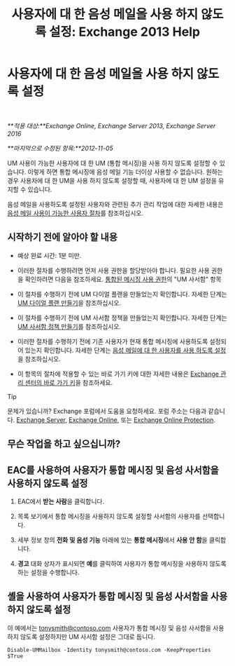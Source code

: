 ﻿---
title: '사용자에 대 한 음성 메일을 사용 하지 않도록 설정: Exchange 2013 Help'
TOCTitle: 사용자에 대 한 음성 메일을 사용 하지 않도록 설정
ms:assetid: cecc9c0d-377d-489e-9db4-d487e9c0b552
ms:mtpsurl: https://technet.microsoft.com/ko-kr/library/Bb124691(v=EXCHG.150)
ms:contentKeyID: 50484184
ms.date: 05/22/2018
mtps_version: v=EXCHG.150
ms.translationtype: MT
---

# 사용자에 대 한 음성 메일을 사용 하지 않도록 설정

 

_**적용 대상:**Exchange Online, Exchange Server 2013, Exchange Server 2016_

_**마지막으로 수정된 항목:**2012-11-05_

UM 사용이 가능한 사용자에 대 한 UM (통합 메시징)을 사용 하지 않도록 설정할 수 있습니다. 이렇게 하면 통합 메시징에 음성 메일 기능 더이상 사용할 수 없습니다. 원하는 경우 사용자에 대 한 UM을 사용 하지 않도록 설정할 때, 사용자에 대 한 UM 설정을 유지할 수 있습니다.

음성 메일을 사용하도록 설정된 사용자와 관련된 추가 관리 작업에 대한 자세한 내용은 [음성 메일 사용이 가능한 사용자 절차](voice-mail-enabled-user-procedures-exchange-2013-help.md)를 참조하십시오.

## 시작하기 전에 알아야 할 내용

  - 예상 완료 시간: 1분 미만.

  - 이러한 절차를 수행하려면 먼저 사용 권한을 할당받아야 합니다. 필요한 사용 권한을 확인하려면 다음을 참조하세요. [통합된 메시징 사용 권한](unified-messaging-permissions-exchange-2013-help.md)의 "UM 사서함" 항목

  - 이 절차를 수행하기 전에 UM 다이얼 플랜을 만들었는지 확인합니다. 자세한 단계는 [UM 다이얼 플랜 만들기](create-a-um-dial-plan-exchange-2013-help.md)을 참조하십시오.

  - 이 절차를 수행하기 전에 UM 사서함 정책을 만들었는지 확인합니다. 자세한 단계는 [UM 사서함 정책 만들기](create-a-um-mailbox-policy-exchange-2013-help.md)를 참조하십시오.

  - 이러한 절차를 수행하기 전에 기존 사용자가 현재 통합 메시징에 사용하도록 설정되어 있는지 확인합니다. 자세한 단계는 [음성 메일에 대 한 사용자를 사용 하도록 설정](enable-a-user-for-voice-mail-exchange-2013-help.md)을 참조하십시오.

  - 이 항목의 절차에 적용할 수 있는 바로 가기 키에 대한 자세한 내용은 [Exchange 관리 센터의 바로 가기 키](keyboard-shortcuts-in-the-exchange-admin-center-exchange-online-protection-help.md)을 참조하세요.


> [!TIP]
> 문제가 있습니까? Exchange 포럼에서 도움을 요청하세요. 포럼 주소는 다음과 같습니다. <A href="https://go.microsoft.com/fwlink/p/?linkid=60612">Exchange Server</A>, <A href="https://go.microsoft.com/fwlink/p/?linkid=267542">Exchange Online</A>, 또는 <A href="https://go.microsoft.com/fwlink/p/?linkid=285351">Exchange Online Protection</A>.



## 무슨 작업을 하고 싶으십니까?

## EAC를 사용하여 사용자가 통합 메시징 및 음성 사서함을 사용하지 않도록 설정

1.  EAC에서 **받는 사람**을 클릭합니다.

2.  목록 보기에서 통합 메시징을 사용하지 않도록 설정할 사서함의 사용자를 선택합니다.

3.  세부 정보 창의 **전화 및 음성 기능** 아래에 있는 **통합 메시징**에서 **사용 안 함**을 클릭합니다.

4.  **경고** 대화 상자가 표시되면 **예**를 클릭하여 사용자가 통합 메시징을 사용하지 않도록 하는 설정을 수행합니다.

## 셸을 사용하여 사용자가 통합 메시징 및 음성 사서함을 사용하지 않도록 설정

이 예에서는 tonysmith@contoso.com 사용자가 통합 메시징 및 음성 사서함을 사용하지 않도록 설정하지만 UM 사서함 설정은 그대로 둡니다.

    Disable-UMMailbox -Identity tonysmith@contoso.com -KeepProperties $True

